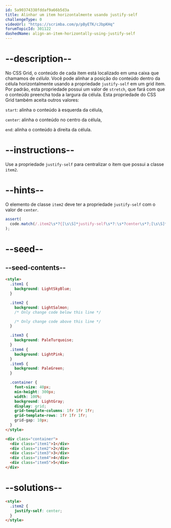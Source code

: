 ```yaml
---
id: 5a90374338fddaf9a66b5d3a
title: Alinhar um item horizontalmente usando justify-self
challengeType: 0
videoUrl: "https://scrimba.com/p/pByETK/cJbpKHq"
forumTopicId: 301122
dashedName: align-an-item-horizontally-using-justify-self
---
```


# --description--

No CSS Grid, o conteúdo de cada item está localizado em uma caixa que chamamos de <dfn>célula</dfn>. Você pode alinhar a posição do conteúdo dentro da célula horizontalmente usando a propriedade `justify-self` em um grid item. Por padrão, esta propriedade possui um valor de `stretch`, que fará com que o conteúdo preencha toda a largura da célula. Esta propriedade do CSS Grid também aceita outros valores:

`start`: alinha o conteúdo à esquerda da célula,

`center`: alinha o conteúdo no centro da célula,

`end`: alinha o conteúdo à direita da célula.

# --instructions--

Use a propriedade `justify-self` para centralizar o item que possui a classe `item2`.

# --hints--

O elemento de classe `item2` deve ter a propriedade `justify-self` com o valor de `center`.

```js
assert(
  code.match(/.item2\s*?{[\s\S]*justify-self\s*?:\s*?center\s*?;[\s\S]*}/gi)
);
```

# --seed--

## --seed-contents--

```html
<style>
  .item1 {
    background: LightSkyBlue;
  }

  .item2 {
    background: LightSalmon;
    /* Only change code below this line */

    /* Only change code above this line */
  }

  .item3 {
    background: PaleTurquoise;
  }
  .item4 {
    background: LightPink;
  }
  .item5 {
    background: PaleGreen;
  }

  .container {
    font-size: 40px;
    min-height: 300px;
    width: 100%;
    background: LightGray;
    display: grid;
    grid-template-columns: 1fr 1fr 1fr;
    grid-template-rows: 1fr 1fr 1fr;
    grid-gap: 10px;
  }
</style>

<div class="container">
  <div class="item1">1</div>
  <div class="item2">2</div>
  <div class="item3">3</div>
  <div class="item4">4</div>
  <div class="item5">5</div>
</div>
```

# --solutions--

```html
<style>
  .item2 {
    justify-self: center;
  }
</style>
```
